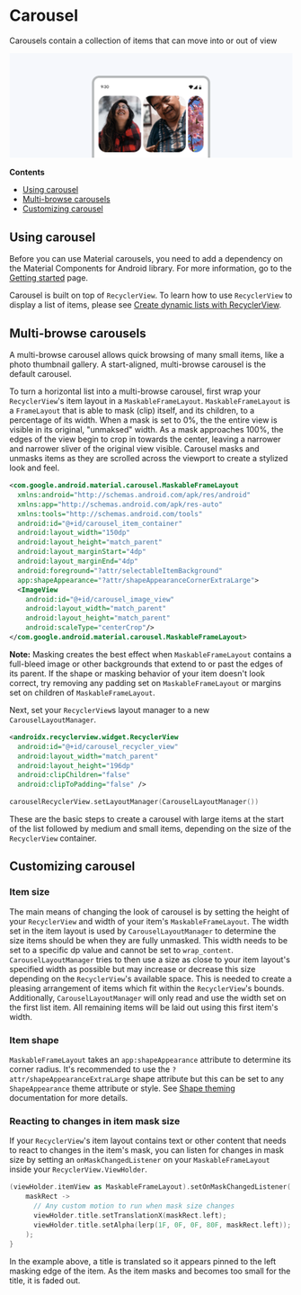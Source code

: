 <!--docs:
title: "Carousel"
layout: detail
section: components
excerpt: "Carousels contain a collection of items that can move into or out of view.
iconId: carousel
path: /catalog/carousel/
-->

# Carousel

Carousels contain a collection of items that can move into or out of view

![A contained, multi-browse Carousel](assets/carousel/carousel-header.png)

**Contents**

*   [Using carousel](#using-carousel)
*   [Multi-browse carousels](#multi-browse-carousels)
*   [Customizing carousel](#customizing-carousel)

## Using carousel

Before you can use Material carousels, you need to add a dependency on the
Material Components for Android library. For more information, go to the
[Getting started](https://github.com/material-components/material-components-android/tree/master/docs/getting-started.md)
page.

Carousel is built on top of `RecyclerView`. To learn how to use `RecyclerView` to display a list of items, please see [Create dynamic lists with RecyclerView](https://developer.android.com/develop/ui/views/layout/recyclerview).

## Multi-browse carousels

A multi-browse carousel allows quick browsing of many small items, like a photo thumbnail gallery. A start-aligned, multi-browse carousel is the default carousel.

To turn a horizontal list into a multi-browse carousel, first wrap your `RecyclerView`'s item layout in a `MaskableFrameLayout`. `MaskableFrameLayout` is a `FrameLayout` that is able to mask (clip) itself, and its children, to a percentage of its width. When a mask is set to 0%, the the entire view is visible in its original, "unmaksed" width. As a mask approaches 100%, the edges of the view begin to crop in towards the center, leaving a narrower and narrower sliver of the original view visible. Carousel masks and unmasks items as they are scrolled across the viewport to create a stylized look and feel.

```xml
<com.google.android.material.carousel.MaskableFrameLayout
  xmlns:android="http://schemas.android.com/apk/res/android"
  xmlns:app="http://schemas.android.com/apk/res-auto"
  xmlns:tools="http://schemas.android.com/tools"
  android:id="@+id/carousel_item_container"
  android:layout_width="150dp"
  android:layout_height="match_parent"
  android:layout_marginStart="4dp"
  android:layout_marginEnd="4dp"
  android:foreground="?attr/selectableItemBackground"
  app:shapeAppearance="?attr/shapeAppearanceCornerExtraLarge">
  <ImageView
    android:id="@+id/carousel_image_view"
    android:layout_width="match_parent"
    android:layout_height="match_parent"
    android:scaleType="centerCrop"/>
</com.google.android.material.carousel.MaskableFrameLayout>
```

**Note:** Masking creates the best effect when `MaskableFrameLayout` contains a full-bleed image or other backgrounds that extend to or past the edges of its parent. If the shape or masking behavior of your item doesn't look correct, try removing any padding set on `MaskableFrameLayout` or margins set on children of `MaskableFrameLayout`.

Next, set your `RecyclerView`s layout manager to a new `CarouselLayoutManager`.

```xml
<androidx.recyclerview.widget.RecyclerView
  android:id="@+id/carousel_recycler_view"
  android:layout_width="match_parent"
  android:layout_height="196dp"
  android:clipChildren="false"
  android:clipToPadding="false" />
```

```kotlin
carouselRecyclerView.setLayoutManager(CarouselLayoutManager())
```

These are the basic steps to create a carousel with large items at the start of the list followed by medium and small items, depending on the size of the `RecyclerView` container.

## Customizing carousel

### Item size

The main means of changing the look of carousel is by setting the height of your `RecyclerView` and width of your item's `MaskableFrameLayout`. The width set in the item layout is used by `CarouselLayoutManager` to determine the size items should be when they are fully unmasked. This width needs to be set to a specific dp value and cannot be set to `wrap_content`. `CarouselLayoutManager` tries to then use a size as close to your item layout's specified width as possible but may increase or decrease this size depending on the `RecyclerView`'s available space. This is needed to create a pleasing arrangement of items which fit within the `RecyclerView`'s bounds. Additionally, `CarouselLayoutManager` will only read and use the width set on the first list item. All remaining items will be laid out using this first item's width.

### Item shape

`MaskableFrameLayout` takes an `app:shapeAppearance` attribute to determine its corner radius. It's recommended to use the `?attr/shapeAppearanceExtraLarge` shape attribute but this can be set to any `ShapeAppearance` theme attribute or style. See [Shape theming](https://github.com/material-components/material-components-android/tree/master/docs/theming/Shape.md) documentation for more details.

### Reacting to changes in item mask size

If your `RecyclerView`'s item layout contains text or other content that needs to react to changes in the item's mask, you can listen for changes in mask size by setting an `onMaskChangedListener` on your `MaskableFrameLayout` inside your `RecyclerView.ViewHolder`.

```kotlin
(viewHolder.itemView as MaskableFrameLayout).setOnMaskChangedListener(
    maskRect ->
      // Any custom motion to run when mask size changes
      viewHolder.title.setTranslationX(maskRect.left);
      viewHolder.title.setAlpha(lerp(1F, 0F, 0F, 80F, maskRect.left));
    );
}
```

In the example above, a title is translated so it appears pinned to the left masking edge of the item. As the item masks and becomes too small for the title, it is faded out.


